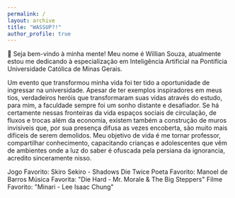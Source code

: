 ```yaml
---
permalink: /
layout: archive
title: "WASSUP?!"
author_profile: true
---
```


:wave: Seja bem-vindo à minha mente! Meu nome é Willian Souza, atualmente estou me dedicando à especialização em Inteligência Artificial na Pontifícia Universidade Católica de Minas Gerais.

Um evento que transformou minha vida foi ter tido a oportunidade de ingressar na universidade. Apesar de ter exemplos inspiradores em meus tios, verdadeiros heróis que transformaram suas vidas através do estudo, para mim, a faculdade sempre foi um sonho distante e desafiador. Se há certamente nessas fronteiras da vida espaços sociais de circulação, de fluxos e trocas além da economia, existem também a construção de muros invisiveis que, por sua presença difusa as vezes encoberta, são muito mais dificeis de serem demolidos. Meu objetivo de vida é me tornar professor, compartilhar conhecimento, capacitando crianças e adolescentes que vêm de ambientes onde a luz do saber é ofuscada pela persiana da ignorancia, acredito sinceramente nisso.

Jogo Favorito: Skiro Sekiro - Shadows Die Twice
Poeta Favorito: Manoel de Barros
Música Favorita: "Die Hard - Mr. Morale & The Big Steppers"
Filme Favorito: "Minari - Lee Isaac Chung"
